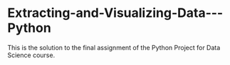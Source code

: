 # Extracting-and-Visualizing-Data---Python
This is the solution to the final assignment of the Python Project for Data Science  course.
